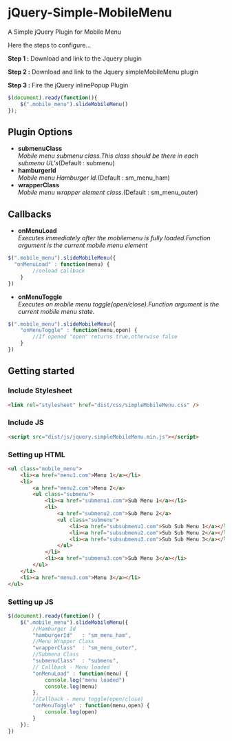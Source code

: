 # jQuery-Simple-MobileMenu

A Simple jQuery Plugin for Mobile Menu

Here the steps to configure...

**Step 1 :** Download and link to the Jquery plugin

**Step 2 :** Download and link to the Jquery simpleMobileMenu plugin

**Step 3 :** Fire the jQuery inlinePopup Plugin 
```js
$(document).ready(function(){
	$(".mobile_menu").slideMobileMenu()
});
```

## Plugin Options

*  **submenuClass**<br/>
_Mobile menu submenu class.This class should be there in each submenu UL's_(Default : submenu)
*  **hamburgerId**<br/>
_Mobile menu Hamburger Id._(Default : sm_menu_ham)
*  **wrapperClass**<br/>
_Mobile menu wrapper element class._(Default : sm_menu_outer)

## Callbacks

*  **onMenuLoad**<br/>
_Executes immediately after the mobilemenu is fully loaded.Function argument is the current mobile menu element_
```js
$(".mobile_menu").slideMobileMenu({
  "onMenuLoad" : function(menu) { 
		//onload callback
	}
})
```
*  **onMenuToggle**<br/>
_Executes on mobile menu toggle(open/close).Function argument is the current mobile menu state._
```js
$(".mobile_menu").slideMobileMenu({
	"onMenuToggle" : function(menu,open) { 
		//If opened "open" returns true,otherwise false
	}
})
```
## Getting started

### Include Stylesheet
```html
<link rel="stylesheet" href="dist/css/simpleMobileMenu.css" />
```

### Include JS
```html
<script src="dist/js/jquery.simpleMobileMenu.min.js"></script>
```

### Setting up HTML
```html
<ul class="mobile_menu">
	<li><a href="menu1.com">Menu 1</a></li>
	<li>
		<a href="menu2.com">Menu 2</a>
		<ul class="submenu">
			<li><a href="submenu1.com">Sub Menu 1</a></li>
			<li>
				<a href="submenu2.com">Sub Menu 2</a>
				<ul class="submenu">
					<li><a href="subsubmenu1.com">Sub Sub Menu 1</a></li>
					<li><a href="subsubmenu2.com">Sub Sub Menu 2</a></li>
					<li><a href="subsubmenu3.com">Sub Sub Menu 3</a></li>
				</ul>
			</li>
			<li><a href="submenu3.com">Sub Menu 3</a></li>
		</ul>
	</li>
	<li><a href="menu3.com">Menu 3</a></li>
</ul>
```

### Setting up JS
```js
$(document).ready(function() {
	$(".mobile_menu").slideMobileMenu({
		//Hamburger Id
		"hamburgerId" 	: "sm_menu_ham", 
		//Menu Wrapper Class
		"wrapperClass"	: "sm_menu_outer", 
		//Submenu Class
		"submenuClass"  : "submenu",
		// Callback - Menu loaded 
		"onMenuLoad" : function(menu) {
			console.log("menu loaded")
			console.log(menu)
		},
		//Callback - menu toggle(open/close)
		"onMenuToggle" : function(menu,open) {
			console.log(open)
		}
	});
})
```
